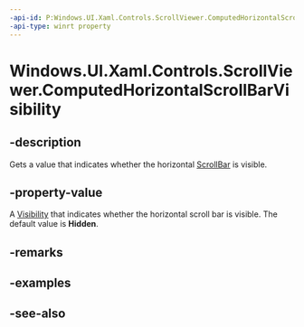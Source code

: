 ```yaml
---
-api-id: P:Windows.UI.Xaml.Controls.ScrollViewer.ComputedHorizontalScrollBarVisibility
-api-type: winrt property
---
```


<!-- Property syntax
public Windows.UI.Xaml.Visibility ComputedHorizontalScrollBarVisibility { get; }
-->

# Windows.UI.Xaml.Controls.ScrollViewer.ComputedHorizontalScrollBarVisibility

## -description
Gets a value that indicates whether the horizontal [ScrollBar](../windows.ui.xaml.controls.primitives/scrollbar.md) is visible.



## -property-value
A [Visibility](../windows.ui.xaml/visibility.md) that indicates whether the horizontal scroll bar is visible. The default value is **Hidden**.

## -remarks

## -examples

## -see-also
